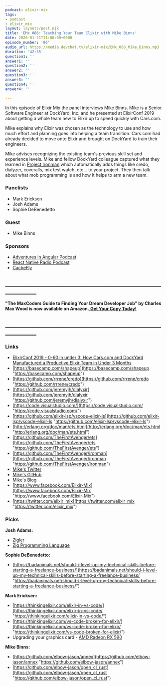 ```yaml
---
podcast: elixir-mix
tags:
- podcast
- elixir_mix
layout: layouts/post.njk
title: 'EMx 086: Teaching Your Team Elixir with Mike Binns'
date: 2020-01-21T11:00:00+0000
episode_number: '86'
audio_url: https://media.devchat.tv/elixir-mix/EMx_086_Mike_Binns.mp3
duration: '42:35'
question1: ''
answer1: ''
question2: ''
answer2: ''
question3: ''
answer3: ''
question4: ''
answer4: ''

---
```

In this episode of Elixir Mix the panel interviews Mike Binns. Mike is a Senior Software Engineer at DockYard, Inc. and he presented at ElixirConf 2019 about getting a whole team new to Elixir up to speed quickly with Cars.com.

Mike explains why  Elixir was chosen as the technology to use and how much effort and planning goes into helping a team transition. Cars.com had already decided to move onto Elixir and brought on DockYard to train their engineers. 

Mike advises recognizing the existing team's previous skill set and experience levels.  Mike and fellow DockYard colleague captured what they learned in  [Project Ironman](https://github.com/TheFirstAvenger/ironman) which automatically adds things like credo, dialyzer, coveralls, mix test watch, etc… to your project. They then talk about what mob programming is and how it helps to arm a new team. 

### **Panelists**

* Mark Ericksen
* Josh Adams
* Sophie DeBenedetto

### **Guest**

* Mike Binns

### **Sponsors**

* [Adventures in Angular Podcast](https://devchat.tv/adv-in-angular/)
* [React Native Radio Podcast](https://devchat.tv/react-native-radio/)
* [CacheFly](https://www.cachefly.com/)

## **____________________________________________________________**

**"The MaxCoders Guide to Finding Your Dream Developer Job" by Charles Max Wood is now available on Amazon.**[ **Get Your Copy Today!**](https://www.amazon.com/gp/product/B081MBL5C9/ref=as_li_ss_tl?ie=UTF8&linkCode=sl1&tag=devchattv-20&linkId=9d61363241636e2546ef46abba198746&language=en_US)

## **____________________________________________________________**

### **Links**

* [ElixirConf 2019 - 0-60 in under 3: How Cars.com and DockYard Manufactured a Productive Elixir Team in Under 3 Months ](https://www.youtube.com/watch?v=zKifFG4i-bY)
* [https://basecamp.com/shapeup](https://basecamp.com/shapeup "https://basecamp.com/shapeup")
* [https://github.com/rrrene/credo](https://github.com/rrrene/credo "https://github.com/rrrene/credo")
* [https://github.com/jeremyjh/dialyxir](https://github.com/jeremyjh/dialyxir "https://github.com/jeremyjh/dialyxir")
* [https://code.visualstudio.com/](https://code.visualstudio.com/ "https://code.visualstudio.com/")
* [https://github.com/elixir-lsp/vscode-elixir-ls](https://github.com/elixir-lsp/vscode-elixir-ls "https://github.com/elixir-lsp/vscode-elixir-ls")
* [http://erlang.org/doc/man/ets.html](http://erlang.org/doc/man/ets.html "http://erlang.org/doc/man/ets.html")
* [https://github.com/TheFirstAvenger/ets](https://github.com/TheFirstAvenger/ets "https://github.com/TheFirstAvenger/ets")
* [https://github.com/TheFirstAvenger/ironman](https://github.com/TheFirstAvenger/ironman "https://github.com/TheFirstAvenger/ironman")
* [Mike's Twitter](https://twitter.com/1stAvenger)
* [Mike's GitHub](https://github.com/TheFirstAvenger)
* [Mike's Blog](https://dockyard.com/blog/authors/mike-binns)
* [https://www.facebook.com/Elixir-Mix](https://www.facebook.com/Elixir-Mix "https://www.facebook.com/Elixir-Mix")
* [https://twitter.com/elixir_mix](https://twitter.com/elixir_mix "https://twitter.com/elixir_mix")

### **Picks**

**Josh Adams:**

* [Zigler](https://hexdocs.pm/zigler/Zigler.html)
* [Zig Programming Language](https://ziglang.org/)

**Sophie DeBenedetto:**

* [https://badanimals.net/should-i-level-up-my-technical-skills-before-starting-a-freelance-business/](https://badanimals.net/should-i-level-up-my-technical-skills-before-starting-a-freelance-business/ "https://badanimals.net/should-i-level-up-my-technical-skills-before-starting-a-freelance-business/")

**Mark Ericksen:**

* [https://thinkingelixir.com/elixir-in-vs-code/](https://thinkingelixir.com/elixir-in-vs-code/ "https://thinkingelixir.com/elixir-in-vs-code/")
* [https://thinkingelixir.com/vs-code-broken-for-elixir/](https://thinkingelixir.com/vs-code-broken-for-elixir/ "https://thinkingelixir.com/vs-code-broken-for-elixir/")
* Upgrading your graphics card - [AMD Radeon RX 590]()

**Mike Binns:**

* [https://github.com/elbow-jason/annex](https://github.com/elbow-jason/annex "https://github.com/elbow-jason/annex")
* [https://github.com/elbow-jason/open_cl_rust](https://github.com/elbow-jason/open_cl_rust "https://github.com/elbow-jason/open_cl_rust")